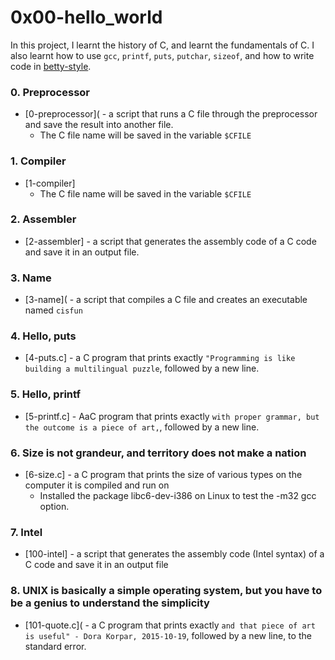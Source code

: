# 0x00-hello_world

In this project, I learnt the history of C, and learnt the fundamentals of C. I also learnt how to use ```gcc```, ```printf```, ```puts```, ```putchar```, ```sizeof```, and how to write code in [betty-style](https://github.com/holbertonschool/Betty/wiki).

### 0. Preprocessor
- [0-preprocessor]( - a script that runs a C file through the preprocessor and save the result into another file.
  - The C file name will be saved in the variable ```$CFILE```

### 1. Compiler
- [1-compiler]
  - The C file name will be saved in the variable ```$CFILE```

### 2. Assembler
- [2-assembler] - a script that generates the assembly code of a C code and save it in an output file.

### 3. Name
- [3-name]( - a script that compiles a C file and creates an executable named ```cisfun```

### 4. Hello, puts
- [4-puts.c] - a C program that prints exactly ```"Programming is like building a multilingual puzzle```, followed by a new line.

### 5. Hello, printf
- [5-printf.c] - AaC program that prints exactly ```with proper grammar, but the outcome is a piece of art,```, followed by a new line.

### 6. Size is not grandeur, and territory does not make a nation
- [6-size.c] - a C program that prints the size of various types on the computer it is compiled and run on
  - Installed the package libc6-dev-i386 on Linux to test the -m32 gcc option.

### 7. Intel
- [100-intel] - a script that generates the assembly code (Intel syntax) of a C code and save it in an output file

### 8. UNIX is basically a simple operating system, but you have to be a genius to understand the simplicity
- [101-quote.c]( - a C program that prints exactly ```and that piece of art is useful" - Dora Korpar, 2015-10-19```, followed by a new line, to the standard error. 

